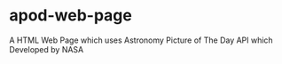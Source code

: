 # apod-web-page
A HTML Web Page which uses Astronomy Picture of The Day API which Developed by NASA
